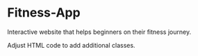 # Fitness-App
Interactive website that helps beginners on their fitness journey.

Adjust HTML code to add additional classes.